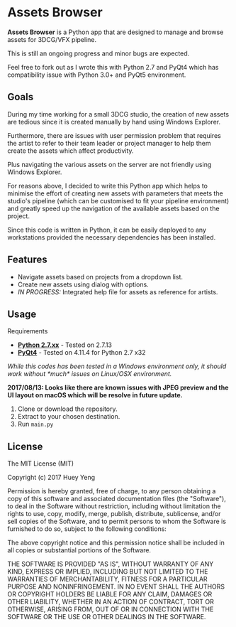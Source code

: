 # Assets Browser

**Assets Browser** is a Python app that are designed to manage and browse assets for 3DCG/VFX pipeline.

This is still an ongoing progress and minor bugs are expected.

Feel free to fork out as I wrote this with Python 2.7 and PyQt4 which has compatibility issue
with Python 3.0+ and PyQt5 environment.

## Goals
During my time working for a small 3DCG studio, the creation of new assets are tedious since
it is created manually by hand using Windows Explorer.

Furthermore, there are issues with user permission problem that requires the artist to refer
to their team leader or project manager to help them create the assets which affect productivity.

Plus navigating the various assets on the server are not friendly using Windows Explorer.

For reasons above, I decided to write this Python app which helps to minimise the effort of
creating new assets with parameters that meets the studio's pipeline (which can be customised
to fit your pipeline environment) and greatly speed up the navigation of the available assets
based on the project.

Since this code is written in Python, it can be easily deployed to any workstations provided
the necessary dependencies has been installed.

## Features
* Navigate assets based on projects from a dropdown list.
* Create new assets using dialog with options.
* _IN PROGRESS:_ Integrated help file for assets as reference for artists.

## Usage
Requirements
* **[Python  2.7.xx](https://www.python.org/)** - Tested on 2.7.13
* **[PyQt4](https://riverbankcomputing.com/software/pyqt/intro)** - Tested on 4.11.4 for Python 2.7 x32

_While this codes has been tested in a Windows environment only, it should work without \*much\*
issues on Linux/OSX environment._

**2017/08/13: Looks like there are known issues with JPEG preview and the UI layout on macOS which will be resolve in future update.**

1. Clone or download the repository.
2. Extract to your chosen destination.
3. Run `main.py`

## License

The MIT License (MIT)

Copyright (c) 2017 Huey Yeng

Permission is hereby granted, free of charge, to any person obtaining a copy of this software and associated documentation files (the "Software"), to deal in the Software without restriction, including without limitation the rights to use, copy, modify, merge, publish, distribute, sublicense, and/or sell copies of the Software, and to permit persons to whom the Software is furnished to do so, subject to the following conditions:

The above copyright notice and this permission notice shall be included in all copies or substantial portions of the Software.

THE SOFTWARE IS PROVIDED "AS IS", WITHOUT WARRANTY OF ANY KIND, EXPRESS OR IMPLIED, INCLUDING BUT NOT LIMITED TO THE WARRANTIES OF MERCHANTABILITY, FITNESS FOR A PARTICULAR PURPOSE AND NONINFRINGEMENT. IN NO EVENT SHALL THE AUTHORS OR COPYRIGHT HOLDERS BE LIABLE FOR ANY CLAIM, DAMAGES OR OTHER LIABILITY, WHETHER IN AN ACTION OF CONTRACT, TORT OR OTHERWISE, ARISING FROM, OUT OF OR IN CONNECTION WITH THE SOFTWARE OR THE USE OR OTHER DEALINGS IN THE SOFTWARE.
